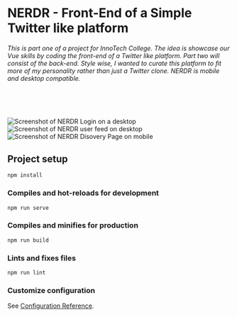 # NERDR - Front-End of a Simple Twitter like platform

###### This is part one of a project for InnoTech College. The idea is showcase our Vue skills by coding the front-end of a Twitter like platform. Part two will consist of the back-end. Style wise, I wanted to curate this platform to fit more of my personality rather than just a Twitter clone. NERDR is mobile and desktop compatible.
<br/>
<br/>


![Screenshot of NERDR Login on a desktop](https://i.imgur.com/s1e6noS.png)
![Screenshot of NERDR user feed on desktop](https://i.imgur.com/Nbu4xqt.png)
![Screenshot of NERDR Disovery Page on mobile](https://i.imgur.com/7B79WgL.png)

## Project setup
```
npm install
```

### Compiles and hot-reloads for development
```
npm run serve
```

### Compiles and minifies for production
```
npm run build
```

### Lints and fixes files
```
npm run lint
```

### Customize configuration
See [Configuration Reference](https://cli.vuejs.org/config/).

